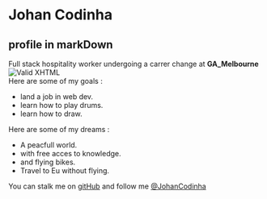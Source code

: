 Johan Codinha
=============
profile in markDown
-------------------

Full stack hospitality worker undergoing a carrer change at **GA_Melbourne**  
![Valid XHTML](https://camo.githubusercontent.com/4e07a7d190ed9d3a622bbf33f2c80f1a31f7d7fb/68747470733a2f2f33382e6d656469612e74756d626c722e636f6d2f74756d626c725f6d32776b70383937725931727072786b726f315f3530302e676966)  
Here are some of my goals :  
- land a job in web dev.
- learn how to play drums.
- learn how to draw.  
  
Here are some of my dreams :  
- A peacfull world.
- with free acces to knowledge.
- and flying bikes.
- Travel to Eu without flying.

You can stalk me on [gitHub](https://github.com/JohanCodinha) and follow me [@JohanCodinha](https://twitter.com/JohanCodinha)
